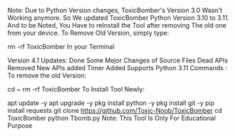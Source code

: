 Note:
Due to Python Version changes, ToxicBomber's Version 3.0 Wasn't Working anymore. So We updated ToxicBomber Python Version 3.10 to 3.11. And to be Noted, You Have to reInstall the Tool after removing The old one from your device. To Remove Old Version, simply type:

rm -rf ToxicBomber
In your Terminal

Version 4.1 Updates:
Done Some Mejor Changes of Source Files
Dead APIs Removed
New APIs added
Timer Added
Supports Python 3.11
Commands :
To remove the old Version:

cd ~
rm -rf ToxicBomber
To Install Tool Newly:

apt update -y
apt upgrade -y
pkg install python -y
pkg install git -y
pip install requests
git clone https://github.com/Toxic-Noob/ToxicBomber
cd ToxicBomber
python Tbomb.py
Note:
This Tool Is Only For Educational Purpose
